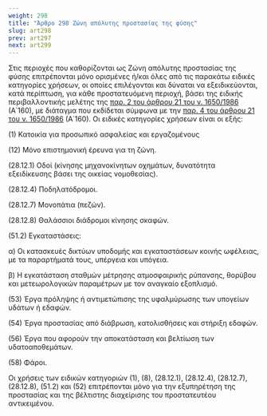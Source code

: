 ```yaml
---
weight: 298
title: "Άρθρο 298 Ζώνη απόλυτης προστασίας της φύσης"
slug: art298
prev: art297
next: art299
---
```


Στις περιοχές που καθορίζονται ως Ζώνη απόλυτης προστασίας της φύσης επιτρέπονται μόνο ορισμένες ή/και όλες από τις παρακάτω ειδικές κατηγορίες χρήσεων, οι οποίες επιλέγονται και δύναται να εξειδικεύονται, κατά περίπτωση, για κάθε προστατευόμενη περιοχή, βάσει της ειδικής περιβαλλοντικής μελέτης της <a href="https://ia37rg02wpsa01.blob.core.windows.net/fek/01/1986/19860100160.pdf" title="Δείτε το Σχετικό">παρ. 2 του άρθρου 21 του ν. 1650/1986</a> (Α΄160), με διάταγμα που εκδίδεται σύμφωνα με την <a href="https://ia37rg02wpsa01.blob.core.windows.net/fek/01/1986/19860100160.pdf" title="Δείτε το Σχετικό">παρ. 4 του άρθρου 21 του ν. 1650/1986</a> (Α΄160). Οι ειδικές κατηγορίες χρήσεων είναι οι εξής:

\(1\) Κατοικία για προσωπικό ασφαλείας και εργαζομένους

\(12\) Μόνο επιστημονική έρευνα για τη ζώνη.

(28.12.1) Οδοί (κίνησης μηχανοκίνητων οχημάτων, δυνατότητα εξειδίκευσης βάσει της οικείας νομοθεσίας).

(28.12.4) Ποδηλατόδρομοι.

(28.12.7) Μονοπάτια (πεζών).

(28.12.8) Θαλάσσιοι διάδρομοι κίνησης σκαφών.

(51.2) Εγκαταστάσεις:

α) Οι κατασκευές δικτύων υποδομής και εγκαταστάσεων κοινής ωφέλειας, με τα παραρτήματά τους, υπέργεια και υπόγεια.

β) Η εγκατάσταση σταθμών μέτρησης ατμοσφαιρικής ρύπανσης, θορύβου και μετεωρολογικών παραμέτρων με τον αναγκαίο εξοπλισμό.

\(53\) Έργα πρόληψης ή αντιμετώπισης της υφαλμύρωσης των υπογείων υδάτων ή εδαφών.

\(54\) Έργα προστασίας από διάβρωση, κατολισθήσεις και στήριξη εδαφών.

\(56\) Έργα που αφορούν την αποκατάσταση και βελτίωση των υδατοαποθεμάτων.

\(58\) Φάροι.

Οι χρήσεις των ειδικών κατηγοριών (1), (8), (28.12.1), (28.12.4), (28.12.7), (28.12.8), (51.2) και (52) επιτρέπονται μόνο για την εξυπηρέτηση της προστασίας και της βέλτιστης διαχείρισης του προστατευτέου αντικειμένου.


